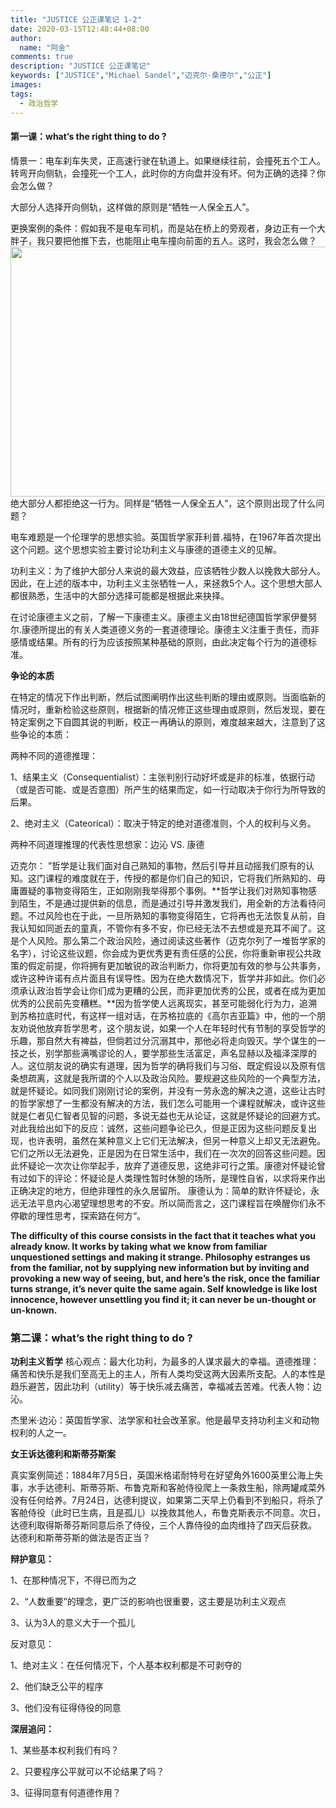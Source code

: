 ```yaml
---
title: "JUSTICE 公正课笔记 1-2"
date: 2020-03-15T12:48:44+08:00
author:
  name: "阿金"
comments: true
description: "JUSTICE 公正课笔记"
keywords: ["JUSTICE","Michael Sandel","迈克尔·桑德尔","公正"]
images:
tags:
  - 政治哲学
---
```

#### 第一课：what’s the right thing to do ?
情景一：电车刹车失灵，正高速行驶在轨道上。如果继续往前，会撞死五个工人。转弯开向侧轨，会撞死一个工人，此时你的方向盘并没有坏。何为正确的选择？你会怎么做？


大部分人选择开向侧轨，这样做的原则是“牺牲一人保全五人”。

更换案例的条件：假如我不是电车司机，而是站在桥上的旁观者，身边正有一个大胖子，我只要把他推下去，也能阻止电车撞向前面的五人。这时，我会怎么做？
<img src="/images/Trolley_problem.png" height="400px" width="600px">
绝大部分人都拒绝这一行为。同样是“牺牲一人保全五人”，这个原则出现了什么问题？


电车难题是一个伦理学的思想实验。英国哲学家菲利普.福特，在1967年首次提出这个问题。这个思想实验主要讨论功利主义与康德的道德主义的见解。

功利主义：为了维护大部分人来说的最大效益，应该牺牲少数人以挽救大部分人。因此，在上述的版本中，功利主义主张牺牲一人，来拯救5个人。这个思想大部人都很熟悉，生活中的大部分选择可能都是根据此来抉择。

在讨论康德主义之前，了解一下康德主义。康德主义由18世纪德国哲学家伊曼努尔.康德所提出的有关人类道德义务的一套道德理论。康德主义注重于责任，而非感情或结果。所有的行为应该按照某种基础的原则，由此决定每个行为的道德标准。

**争论的本质**

在特定的情况下作出判断，然后试图阐明作出这些判断的理由或原则。当面临新的情况时，重新检验这些原则，根据新的情况修正这些理由或原则，然后发现，要在特定案例之下自圆其说的判断，校正一再确认的原则，难度越来越大，注意到了这些争论的本质：

两种不同的道德推理：

1、结果主义（Consequentialist）：主张判别行动好坏或是非的标准，依据行动（或是否可能、或是否意图）所产生的结果而定，如一行动取决于你行为所导致的后果。

2、绝对主义（Cateorical）：取决于特定的绝对道德准则，个人的权利与义务。

两种不同道理推理的代表性思想家：边沁 VS. 康德

迈克尔： ”哲学是让我们面对自己熟知的事物，然后引导并且动摇我们原有的认知。这门课程的难度就在于，传授的都是你们自己的知识，它将我们所熟知的、毋庸置疑的事物变得陌生，正如刚刚我举得那个事例。**哲学让我们对熟知事物感到陌生，不是通过提供新的信息，而是通过引导并激发我们，用全新的方法看待问题。不过风险也在于此，一旦所熟知的事物变得陌生，它将再也无法恢复从前，自我认知如同逝去的童真，不管你有多不安，你已经无法不去想或是充耳不闻了。这是个人风险。那么第二个政治风险，通过阅读这些著作（迈克尔列了一堆哲学家的名字），讨论这些议题，你会成为更优秀更有责任感的公民，你将重新审视公共政策的假定前提，你将拥有更加敏锐的政治判断力，你将更加有效的参与公共事务，或许这种许诺有点片面且有误导性。因为在绝大数情况下，哲学并非如此。你们必须承认政治哲学会让你们成为更糟的公民，而非更加优秀的公民，或者在成为更加优秀的公民前先变糟糕。**因为哲学使人远离现实，甚至可能弱化行为力，追溯到苏格拉底时代，有这样一组对话，在苏格拉底的《高尔吉亚篇》中，他的一个朋友劝说他放弃哲学思考，这个朋友说，如果一个人在年轻时代有节制的享受哲学的乐趣，那自然大有裨益，但倘若过分沉溺其中，那他必将走向毁灭。学个谋生的一技之长，别学那些满嘴谬论的人，要学那些生活富足，声名显赫以及福泽深厚的人。这位朋友说的确实有道理，因为哲学的确将我们与习俗、既定假设以及原有信条想疏离，这就是我所谓的个人以及政治风险。要规避这些风险的一个典型方法，就是怀疑论。如同我们刚刚讨论的案例，并没有一劳永逸的解决之道，这些让古时的哲学家想了一生都没有解决的方法，我们怎么可能用一个课程就解决，或许这些就是仁者见仁智者见智的问题，多说无益也无从论证，这就是怀疑论的回避方式。对此我给出如下的反应：诚然，这些问题争论已久，但是正因为这些问题反复出现，也许表明，虽然在某种意义上它们无法解决，但另一种意义上却又无法避免。它们之所以无法避免，正是因为在日常生活中，我们在一次次的回答这些问题。因此怀疑论一次次让你举起手，放弃了道德反思，这绝非可行之策。康德对怀疑论曾有过如下的评论：怀疑论是人类理性暂时休憩的场所，是理性自省，以求将来作出正确决定的地方，但绝非理性的永久居留所。 康德认为：简单的默许怀疑论，永远无法平息内心渴望理想思考的不安。所以简而言之，这门课程旨在唤醒你们永不停歇的理性思考，探索路在何方“。

**The difficulty of this course consists in the fact that it teaches what you already know. It works by taking what we know from familiar unquestioned settings and making it strange. Philosophy estranges us from the familiar, not by supplying new information but by inviting and provoking a new way of seeing, but, and here’s the risk, once the familiar turns strange, it’s never quite the same again. Self knowledge is like lost innocence, however unsettling you find it; it can never be un-thought or un-known.**


### 第二课：what’s the right thing to do ?

**功利主义哲学** 核心观点：最大化功利，为最多的人谋求最大的幸福。道德推理：痛苦和快乐是我们至高无上的主人，所有人类均受这两大因素所支配。人的本性是趋乐避苦，因此功利（utility）等于快乐减去痛苦，幸福减去苦难。代表人物：边沁。

杰里米·边沁：英国哲学家、法学家和社会改革家。他是最早支持功利主义和动物权利的人之一。

**女王诉达德利和斯蒂芬斯案**

真实案例简述：1884年7月5日，英国米格诺耐特号在好望角外1600英里公海上失事，水手达德利、斯蒂芬斯、布鲁克斯和客舱侍役爬上一条救生船，除两罐咸菜外没有任何给养。7月24日，达德利提议，如果第二天早上仍看到不到船只，将杀了客舱侍役（此时已生病，且是孤儿）以挽救其他人，布鲁克斯表示不同意。次日，达德利取得斯蒂芬斯同意后杀了侍役，三个人靠侍役的血肉维持了四天后获救。
达德利和斯蒂芬斯的做法是否正当？

**辩护意见：**

1、在那种情况下，不得已而为之

2、“人数重要”的理念，更广泛的影响也很重要，这主要是功利主义观点

3、认为3人的意义大于一个孤儿

反对意见：

1、绝对主义：在任何情况下，个人基本权利都是不可剥夺的

2、他们缺乏公平的程序

3、他们没有征得侍役的同意

**深层追问：**

1、某些基本权利我们有吗？

2、只要程序公平就可以不论结果了吗？

3、征得同意有何道德作用？
